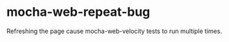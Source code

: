 mocha-web-repeat-bug
====================

Refreshing the page cause mocha-web-velocity tests to run multiple times.
